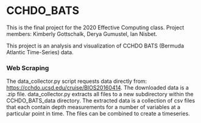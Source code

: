 # CCHDO_BATS

This is the final project for the 2020 Effective Computing class. 
Project members: Kimberly Gottschalk, Derya Gumustel, Ian Nisbet.

This project is an analysis and visualization of CCHDO BATS (Bermuda Atlantic Time-Series) data. 



### Web Scraping

The data_collector.py script requests data directly from: https://cchdo.ucsd.edu/cruise/BIOS20160414. The downloaded data is a .zip file. data_collector.py extracts all files to a new subdirectory within the CCHDO_BATS_data directory. The extracted data is a collection of csv files that each contain depth measurements for a number of variables at a particular point in time. The files can be combined to create a timeseries. 
